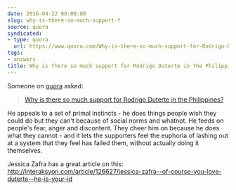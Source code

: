 ```yaml
---
date: 2016-04-22 00:00:00
slug: why-is-there-so-much-support-f
source: quora
syndicated:
- type: quora
  url: https://www.quora.com/Why-is-there-so-much-support-for-Rodrigo-Duterte-in-the-Philippines/answer/Roy-Tang
tags:
- answers
title: Why is there so much support for Rodrigo Duterte in the Philippines?
---
```


Someone on [quora](https://quora.com) asked:

> [Why is there so much support for Rodrigo Duterte in the Philippines?](https://www.quora.com/Why-is-there-so-much-support-for-Rodrigo-Duterte-in-the-Philippines/answer/Roy-Tang)


He appeals to a set of primal instincts - he does things people wish they could do but they can't because of social norms and whatnot. He feeds on people's fear, anger and discontent. They cheer him on because he does what they cannot - and it lets the supporters feel the euphoria of lashing out at a system that they feel has failed them, without actually doing it themselves. 

Jessica Zafra has a great article on this: http://interaksyon.com/article/126627/jessica-zafra--of-course-you-love-duterte--he-is-your-id